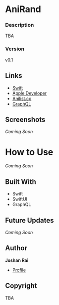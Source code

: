 # AniRand

### Description
TBA

### Version
v0.1

## Links
- [Swift](<https://www.swift.org/> "Swift")
- [Apple Developer](<https://developer.apple.com/> "Apple Developer")
- [Anilist.co]()
- [GraphQL]()

## Screenshots
*Coming Soon*

# How to Use
*Coming Soon*

## Built With
- Swift
- SwiftUI
- GraphQL

## Future Updates
*Coming Soon*

## Author
**Joshan Rai**
- [Profile](https://github.com/pradheon "Joshan Rai (Pradheon)")

## Copyright
TBA
